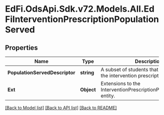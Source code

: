 # EdFi.OdsApi.Sdk.v72.Models.All.EdFiInterventionPrescriptionPopulationServed

## Properties

Name | Type | Description | Notes
------------ | ------------- | ------------- | -------------
**PopulationServedDescriptor** | **string** | A subset of students that are the focus of the intervention prescription. | 
**Ext** | **Object** | Extensions to the InterventionPrescriptionPopulationServed entity. | [optional] 

[[Back to Model list]](../../README.md#documentation-for-models) [[Back to API list]](../../README.md#documentation-for-api-endpoints) [[Back to README]](../../README.md)

